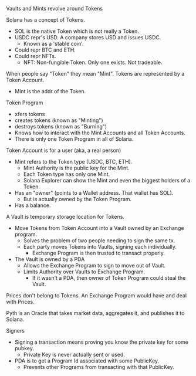 Vaults and Mints revolve around Tokens

Solana has a concept of Tokens.
  - SOL is the native Token which is not really a Token.
  - USDC repr's USD. A company stores USD and issues USDC.
    - Known as a 'stable coin'.
  - Could repr BTC and ETH.
  - Could repr NFTs.
    - NFT: Non-fungible Token. Only one exists. Not tradeable.

When people say "Token" they mean "Mint".
Tokens are represented by a Token Account.
  - Mint is the addr of the Token.

Token Program
  - xfers tokens
  - creates tokens (known as "Minting")
  - destroys tokens (known as "Burning")
  - Knows how to interact with the Mint Accounts and all Token Accounts.
  - There is only one Token Program in all of Solana.

Token Account is for a user (aka, a real person)
  - Mint refers to the Token type (USDC, BTC, ETH).
    - Mint Authority is the public key for the Mint.
    - Each Token type has only one Mint.
    - Solana Explorer can show the Mint and even the biggest holders of a Token.
  - Has an "owner" (points to a Wallet address. That wallet has SOL).
    - But is actually owned by the Token Program.
  - Has a balance.

A Vault is temporary storage location for Tokens.
  - Move Tokens from Token Account into a Vault owned by an Exchange program.
    - Solves the problem of two people needing to sign the same tx.
    - Each party moves Tokens into Vaults, signing each individually.
      - Exchange Program is then trusted to transact properly.
  - The Vault is owned by a PDA
    - Allows the Exchange Program to sign to move out of Vault.
    - Limits Authority over Vaults to Exchange Program.
      - If it wasn't a PDA, then owner of Token Program could steal the Vault.

Prices don't belong to Tokens. An Exchange Program would have and deal with Prices.

Pyth is an Oracle that takes market data, aggregates it, and publishes it to Solana.

Signers
  - Signing a transaction means proving you know the private key for some pubkey.
    - Private Key is never actually sent or used.
  - PDA is to get a Program Id associated with some PublicKey.
    - Prevents other Programs from transacting with that PublicKey.



